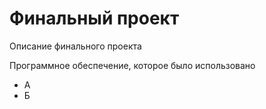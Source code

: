 # Финальный проект

Описание финального проекта

Программное обеспечение, которое было использовано
- А
- Б
